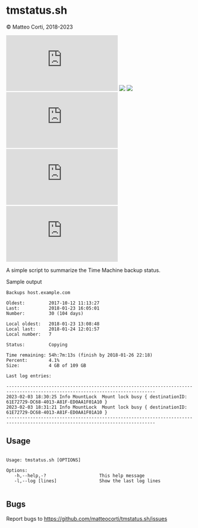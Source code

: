 
# tmstatus.sh

&copy; Matteo Corti, 2018-2023

![](https://img.shields.io/github/v/release/matteocorti/tmstatus.sh)&nbsp;![](https://img.shields.io/github/downloads/matteocorti/tmstatus.sh/latest/total)&nbsp;![](https://img.shields.io/github/downloads/matteocorti/tmstatus.sh/total)&nbsp;![](https://img.shields.io/github/license/matteocorti/tmstatus.sh)&nbsp;![](https://img.shields.io/github/stars/matteocorti/tmstatus.sh)&nbsp;![](https://img.shields.io/github/forks/matteocorti/tmstatus.sh)

A simple script to summarize the Time Machine backup status.

Sample output

```text
Backups host.example.com

Oldest:         2017-10-12 11:13:27
Last:           2018-01-23 16:05:01
Number:         30 (104 days)

Local oldest:   2018-01-23 13:08:48
Local last:     2018-01-24 12:01:57
Local number:   7

Status:         Copying

Time remaining: 54h:7m:13s (finish by 2018-01-26 22:18)
Percent:        4.1%
Size:           4 GB of 109 GB

Last log entries:

------------------------------------------------------------------------------------------------------------------------------
2023-02-03 18:30:25 Info MountLock  Mount lock busy { destinationID: 61E72729-DC68-4013-A81F-ED0AA1F01A10 }
2023-02-03 18:31:21 Info MountLock  Mount lock busy { destinationID: 61E72729-DC68-4013-A81F-ED0AA1F01A10 }
------------------------------------------------------------------------------------------------------------------------------
```

## Usage

```text

Usage: tmstatus.sh [OPTIONS]

Options:
   -h,--help,-?                    This help message
   -l,--log [lines]                Show the last log lines


```

## Bugs

Report bugs to https://github.com/matteocorti/tmstatus.sh/issues
